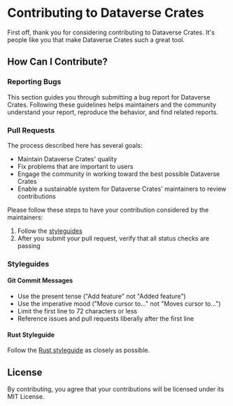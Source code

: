 # Contributing to Dataverse Crates

First off, thank you for considering contributing to Dataverse Crates. It's people like you that make Dataverse Crates such a great tool.

## How Can I Contribute?

### Reporting Bugs

This section guides you through submitting a bug report for Dataverse Crates. Following these guidelines helps maintainers and the community understand your report, reproduce the behavior, and find related reports.

### Pull Requests

The process described here has several goals:

- Maintain Dataverse Crates' quality
- Fix problems that are important to users
- Engage the community in working toward the best possible Dataverse Crates
- Enable a sustainable system for Dataverse Crates' maintainers to review contributions

Please follow these steps to have your contribution considered by the maintainers:

1. Follow the [styleguides](#styleguides)
2. After you submit your pull request, verify that all status checks are passing

### Styleguides

#### Git Commit Messages

- Use the present tense ("Add feature" not "Added feature")
- Use the imperative mood ("Move cursor to..." not "Moves cursor to...")
- Limit the first line to 72 characters or less
- Reference issues and pull requests liberally after the first line

#### Rust Styleguide

Follow the [Rust styleguide](https://doc.rust-lang.org/1.0.0/style/README.html) as closely as possible.

## License

By contributing, you agree that your contributions will be licensed under its MIT License.